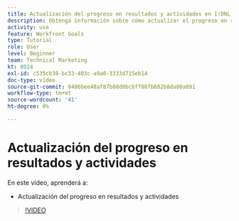 ```yaml
---
title: Actualización del progreso en resultados y actividades en [!DNL Workfront Goals]
description: Obtenga información sobre cómo actualizar el progreso en resultados y actividades en [!DNL Workfront Goals].
activity: use
feature: Workfront Goals
type: Tutorial
role: User
level: Beginner
team: Technical Marketing
kt: 8924
exl-id: c535cb38-bc33-403c-a9a0-3333d715eb14
doc-type: video
source-git-commit: 8406bee48af87b80d0bcbff08fb682b8da80a091
workflow-type: tm+mt
source-wordcount: '41'
ht-degree: 0%

---
```


# Actualización del progreso en resultados y actividades

En este vídeo, aprenderá a:

* Actualización del progreso en resultados y actividades

>[!VIDEO](https://video.tv.adobe.com/v/335196/?quality=12&learn=on)
